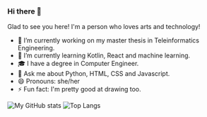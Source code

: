 ### Hi there 👋

Glad to see you here! I'm a person who loves arts and technology!
<!--
**brigida-oliveira/brigida-oliveira** is a ✨ _special_ ✨ repository because its `README.md` (this file) appears on your GitHub profile. -->

- 🔭 I’m currently working on my master thesis in Teleinformatics Engineering.
- 🌱 I’m currently learning Kotlin, React and machine learning.
- 🎓 I have a degree in Computer Engineer. 
- 💬 Ask me about Python, HTML, CSS and Javascript.
- 😄 Pronouns: she/her
- ⚡ Fun fact: I'm pretty good at drawing too.


![My GitHub stats](https://github-readme-stats.vercel.app/api?username=brigida-oliveira&show_icons=true) ![Top Langs](https://github-readme-stats.vercel.app/api/top-langs/?username=brigida-oliveira&layout=compact)
